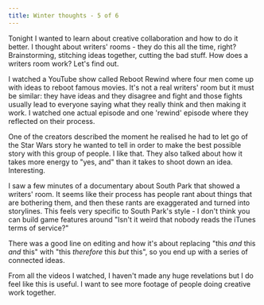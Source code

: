 ```yaml
---
title: Winter thoughts - 5 of 6
---
```


Tonight I wanted to learn about creative collaboration and how to do it better. I thought about writers' rooms - they do this all the time, right? Brainstorming, stitching ideas together, cutting the bad stuff. How does a writers room work? Let's find out.

I watched a YouTube show called Reboot Rewind where four men come up with ideas to reboot famous movies. It's not a real writers' room but it must be similar: they have ideas and they disagree and fight and those fights usually lead to everyone saying what they really think and then making it work. I watched one actual episode and one 'rewind' episode where they reflected on their process.

One of the creators described the moment he realised he had to let go of the Star Wars story he wanted to tell in order to make the best possible story with this group of people. I like that. They also talked about how it takes more energy to "yes, and" than it takes to shoot down an idea. Interesting.

I saw a few minutes of a documentary about South Park that showed a writers' room. It seems like their process has people rant about things that are bothering them, and then these rants are exaggerated and turned into storylines. This feels very specific to South Park's style - I don't think you can build game features around "Isn't it weird that nobody reads the iTunes terms of service?"

There was a good line on editing and how it's about replacing "this _and_ this _and_ this" with "this _therefore_ this _but_ this", so you end up with a series of connected ideas.

From all the videos I watched, I haven't made any huge revelations but I do feel like this is useful. I want to see more footage of people doing creative work together.

